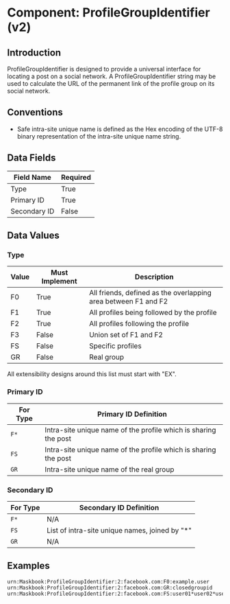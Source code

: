 # Component: ProfileGroupIdentifier (v2)

## Introduction

ProfileGroupIdentifier is designed to provide a universal interface for locating a post on a social network. A ProfileGroupIdentifier string may be used to calculate the URL of the permanent link of the profile group on its social network.

## Conventions

- Safe intra-site unique name is defined as the Hex encoding of the UTF-8 binary representation of the intra-site unique name string.

## Data Fields

Field Name      | Required
--------------- | --------
Type            | True
Primary ID      | True
Secondary ID    | False

## Data Values

### Type

Value   | Must Implement    | Description
------- | ----------------- | -----------
F0      | True              | All friends, defined as the overlapping area between F1 and F2
F1      | True              | All profiles being followed by the profile
F2      | True              | All profiles following the profile
F3      | False             | Union set of F1 and F2
FS      | False             | Specific profiles
GR      | False             | Real group

All extensibility designs around this list must start with "EX".

### Primary ID

For Type    | Primary ID Definition
----------- | ---------------------
`F*`        | Intra-site unique name of the profile which is sharing the post
`FS`        | Intra-site unique name of the profile which is sharing the post
`GR`        | Intra-site unique name of the real group

### Secondary ID

For Type    | Secondary ID Definition
----------- | -----------------------
`F*`        | N/A
`FS`        | List of intra-site unique names, joined by "\*"
`GR`        | N/A

## Examples

```
urn:Maskbook:ProfileGroupIdentifier:2:facebook.com:F0:example.user
urn:Maskbook:ProfileGroupIdentifier:2:facebook.com:GR:closedgroupid
urn:Maskbook:ProfileGroupIdentifier:2:facebook.com:FS:user01*user02*user03
```
